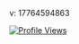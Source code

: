 v: 17764594863

[![Profile Views](https://komarev.com/ghpvc/?username=Eve-Sama)](https://github.com/Eve-Sama)
